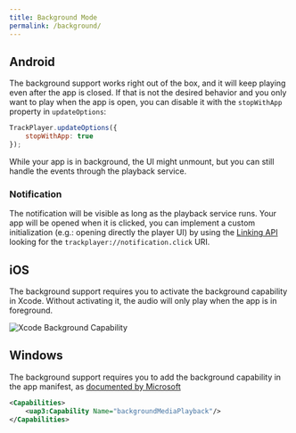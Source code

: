```yaml
---
title: Background Mode
permalink: /background/
---
```


## Android
The background support works right out of the box, and it will keep playing even after the app is closed. If that is not the desired behavior and you only want to play when the app is open, you can disable it with the `stopWithApp` property in `updateOptions`:

```js
TrackPlayer.updateOptions({
    stopWithApp: true
});
```

While your app is in background, the UI might unmount, but you can still handle the events through the playback service.

### Notification
The notification will be visible as long as the playback service runs. Your app will be opened when it is clicked, you can implement a custom initialization (e.g.: opening directly the player UI) by using the [Linking API](https://facebook.github.io/react-native/docs/linking) looking for the `trackplayer://notification.click` URI.

## iOS
The background support requires you to activate the background capability in Xcode. Without activating it, the audio will only play when the app is in foreground.

![Xcode Background Capability](https://developer.apple.com/library/content/documentation/Audio/Conceptual/AudioSessionProgrammingGuide/Art/background_modes_2x.png)

## Windows
The background support requires you to add the background capability in the app manifest, as [documented by Microsoft](https://docs.microsoft.com/windows/uwp/audio-video-camera/background-audio#background-media-playback-manifest-capability)

```xml
<Capabilities>
    <uap3:Capability Name="backgroundMediaPlayback"/>
</Capabilities>
```